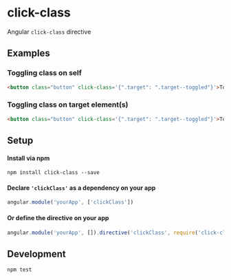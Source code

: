 # click-class
Angular `click-class` directive

## Examples

### Toggling class on self

```html
<button class="button" click-class='{".target": ".target--toggled"}'>Toggle</button>
```

### Toggling class on target element(s)
```html
<button class="button" click-class='{".target": ".target--toggled"}'>Toggle</button>
```

## Setup

#### Install via npm

```
npm install click-class --save
```

#### Declare `'clickClass'` as a dependency on your app

```js
angular.module('yourApp', ['clickClass'])
```

#### **Or** define the directive on your app

```js
angular.module('yourApp', []).directive('clickClass', require('click-class'))
```

## Development

```
npm test
```
